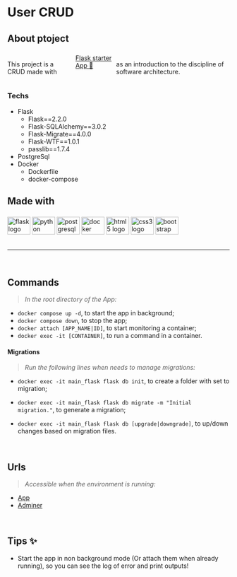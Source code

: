 <h1 align="left">User CRUD</h1>

###

<h2 align="left">About ptoject</h2>

###

<div style="display: flex; gap: 10px">
  <p align="left">This project is a CRUD made with</p>
  <a href="https://github.com/gabrielroot/flask_starter_app">Flask starter App 🚀</a>
  <p>as an introduction to the discipline of software architecture.</p>
</div>

###

### Techs
  - Flask
    - Flask==2.2.0
    - Flask-SQLAlchemy==3.0.2
    - Flask-Migrate==4.0.0 
    - Flask-WTF==1.0.1
    - passlib==1.7.4
  - PostgreSql
  - Docker
    - Dockerfile
    - docker-compose

###

<h2 align="left">Made with</h2>

###

<div align="left">
  <img src="https://cdn.jsdelivr.net/gh/devicons/devicon/icons/flask/flask-original.svg" height="40" width="52" alt="flask logo"  />
  <img src="https://cdn.jsdelivr.net/gh/devicons/devicon/icons/python/python-original.svg" height="40" width="52" alt="python logo"  />
  <img src="https://cdn.jsdelivr.net/gh/devicons/devicon/icons/postgresql/postgresql-original.svg" height="40" width="52" alt="postgresql logo"  />
  <img src="https://cdn.jsdelivr.net/gh/devicons/devicon/icons/docker/docker-original.svg" height="40" width="52" alt="docker logo"  />
  <img src="https://cdn.jsdelivr.net/gh/devicons/devicon/icons/html5/html5-original.svg" height="40" width="52" alt="html5 logo"  />
  <img src="https://cdn.jsdelivr.net/gh/devicons/devicon/icons/css3/css3-original.svg" height="40" width="52" alt="css3 logo"  />
  <img src="https://cdn.jsdelivr.net/gh/devicons/devicon/icons/bootstrap/bootstrap-original.svg" height="40" width="52" alt="bootstrap logo"  />
</div>

<br>

---

<br>

## Commands
> *In the root directory of the App:*

- `docker compose up -d`, to start the app in background;
- `docker compose down`, to stop the app;
- `docker attach [APP_NAME|ID]`, to start monitoring a container;
- `docker exec -it [CONTAINER]`, to run a command in a container.

#### Migrations
> *Run the following lines when needs to manage migrations:*
- `docker exec -it main_flask flask db init`, to create a folder with set to migration;

- `docker exec -it main_flask flask db migrate -m "Initial migration."`, to generate a migration;

- `docker exec -it main_flask flask db [upgrade|downgrade]`, to up/down changes based on migration files.

<br>

## Urls
> *Accessible when the environment is running:*
  - [App](http://localhost:8000/)
  - [Adminer](http://localhost:8080/)

<br>

## Tips ✨
- Start the app in non background mode (Or attach them when already running), so you can see the log of error and print outputs!
